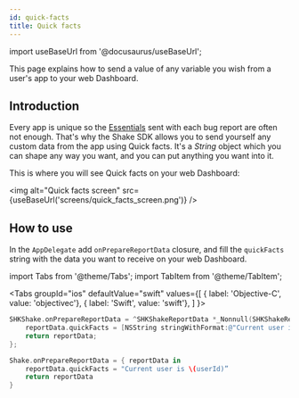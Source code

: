 ```yaml
---
id: quick-facts
title: Quick facts
---
```

import useBaseUrl from '@docusaurus/useBaseUrl';

This page explains how to send a value of any variable you wish from a user's app to your web Dashboard.

## Introduction
Every app is unique so the [Essentials](/ios/essentials.md) sent with each bug report are often not enough.
That's why the Shake SDK allows you to send yourself any custom data from the app using Quick facts.
It's a *String* object which you can shape any way you want, and you can put anything you want into it.

This is where you will see Quick facts on your web Dashboard:

<img
  alt="Quick facts screen"
  src={useBaseUrl('screens/quick_facts_screen.png')}
/>


## How to use
In the `AppDelegate` add `onPrepareReportData` closure, and fill the `quickFacts` string with
the data you want to receive on your web Dashboard.

import Tabs from '@theme/Tabs';
import TabItem from '@theme/TabItem';

<Tabs
  groupId="ios"
  defaultValue="swift"
  values={[
    { label: 'Objective-C', value: 'objectivec'},
    { label: 'Swift', value: 'swift'},
  ]
}>

<TabItem value="objectivec">

```objectivec title="AppDelegate.m"
SHKShake.onPrepareReportData = ^SHKShakeReportData *_Nonnull(SHKShakeReportData *_Nonnull reportData) {
    reportData.quickFacts = [NSString stringWithFormat:@"Current user is %@", userId];
    return reportData;
};
```

</TabItem>

<TabItem value="swift">

```swift title="AppDelegate.swift"
Shake.onPrepareReportData = { reportData in
    reportData.quickFacts = "Current user is \(userId)”
    return reportData
}
```

</TabItem>
</Tabs>
